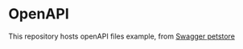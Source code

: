 # OpenAPI

This repository hosts openAPI files example, from [Swagger petstore](https://github.com/swagger-api/swagger-petstore)
